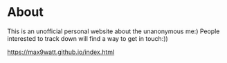 # About
This is an unofficial personal website about the unanonymous me:)
People interested to track down will find a way to get in touch:))

https://max9watt.github.io/index.html
